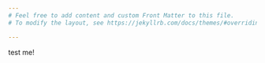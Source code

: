 ```yaml
---
# Feel free to add content and custom Front Matter to this file.
# To modify the layout, see https://jekyllrb.com/docs/themes/#overriding-theme-defaults

---
```


test me!

